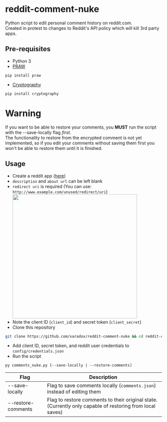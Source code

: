 # reddit-comment-nuke
Python script to edit personal comment history on reddit.com.  
Created in protest to changes to Reddit's API policy which will kill 3rd party apps.

## Pre-requisites
- Python 3
- [PRAW](https://github.com/praw-dev/praw/tree/master)  
```
pip install praw
```
- [Cryptography](https://pypi.org/project/cryptography/)  
```
pip install cryptography
```
# Warning  
If you want to be able to restore your comments, you **MUST** run the script with the --save-locally flag *first*.  
The functionality to restore from the encrypted comment is not yet implemented, so if you edit your comments without saving them first you won't be able to restore them until it is finished.  

## Usage
- Create a reddit app ([here](https://www.reddit.com/prefs/apps/))  
- `description` and `about url` can be left blank
- `redirect uri` is required (You can use: `http://www.example.com/unused/redirect/uri`)  
  <img src="https://miro.medium.com/v2/resize:fit:720/format:webp/1*7cGAKth1PMrEf2sHcQWPoA.png" width="400"/>
- Note the client ID (`client_id`) and secret token (`client_secret`)
- Clone this repository  
```bash
git clone https://github.com/xaradox/reddit-comment-nuke && cd reddit-comment-nuke
```
- Add client ID, secret token, and reddit user credentials to `config/credentials.json`
- Run the script  
```
py comments_nuke.py [--save-locally | --restore-comments]
```

| Flag                | Description                                                             |
| ------------------- | ----------------------------------------------------------------------- |
| --save-locally      | Flag to save comments locally (`comments.json`) instead of editing them |
| --restore-comments  | Flag to restore comments to their original state. (Currently only capable of restoring from local saves)|
